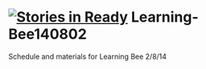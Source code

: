 [![Stories in Ready](https://badge.waffle.io/enspiral-dev-academy/learning-bee140802.png?label=ready&title=Ready)](https://waffle.io/enspiral-dev-academy/learning-bee140802)
Learning-Bee140802
==================

Schedule and materials for Learning Bee 2/8/14
